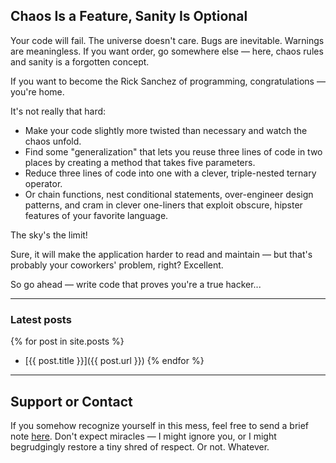## Chaos Is a Feature, Sanity Is Optional

Your code will fail. The universe doesn't care. Bugs are inevitable. Warnings are
meaningless. If you want order, go somewhere else — here, chaos rules and sanity
is a forgotten concept.

If you want to become the Rick Sanchez of programming, congratulations — you're home.

It's not really that hard:
- Make your code slightly more twisted than necessary and watch the chaos unfold.
- Find some "generalization" that lets you reuse three lines of code in two places
  by creating a method that takes five parameters.
- Reduce three lines of code into one with a clever, triple-nested ternary operator.
- Or chain functions, nest conditional statements, over-engineer design patterns,
  and cram in clever one-liners that exploit obscure, hipster features of your
  favorite language.

The sky's the limit!

Sure, it will make the application harder to read and maintain — but that's
probably your coworkers' problem, right? Excellent.

So go ahead — write code that proves you're a true hacker...

---

### Latest posts

{% for post in site.posts %}
- [{{ post.title }}]({{ post.url }})
{% endfor %}

---

## Support or Contact

If you somehow recognize yourself in this mess, feel free to send a brief note
[here](http://dev/null). Don't expect miracles — I might ignore you, or I might
begrudgingly restore a tiny shred of respect. Or not. Whatever.
